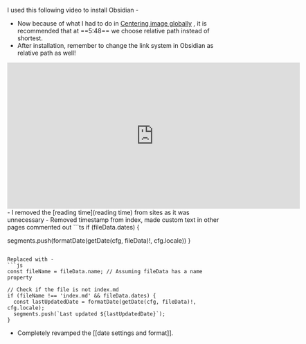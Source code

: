 I used this following video to install Obsidian - 

- Now because of what I had to do in [Centering image globally](Centering%20image%20globally.md) , it is recommended that at ==5:48== we choose relative path instead of shortest.
- After installation, remember to change the link system in Obsidian as relative path as well!

<iframe width="676" height="337" src="https://www.youtube.com/embed/6s6DT1yN4dw" title="How to publish your notes for free with Quartz" frameborder="0" allow="accelerometer; autoplay; clipboard-write; encrypted-media; gyroscope; picture-in-picture; web-share" referrerpolicy="strict-origin-when-cross-origin" allowfullscreen></iframe>
 - I removed the [reading time](reading time) from sites as it was unnecessary
 - Removed timestamp from index, made custom text in other pages
 commented out
 ```ts
 if (fileData.dates) {

segments.push(formatDate(getDate(cfg, fileData)!, cfg.locale))
}
```

Replaced with -
```js
const fileName = fileData.name; // Assuming fileData has a name property

// Check if the file is not index.md
if (fileName !== 'index.md' && fileData.dates) {
  const lastUpdatedDate = formatDate(getDate(cfg, fileData)!, cfg.locale);
  segments.push(`Last updated ${lastUpdatedDate}`);
}
```

- Completely revamped the [[date settings and format]].